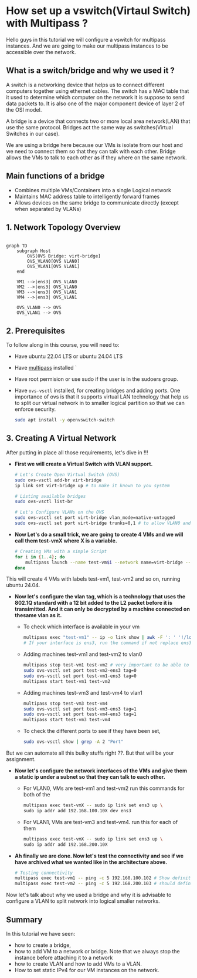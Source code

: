 # How set up a vswitch(Virtaul Switch) with Multipass ?

Hello guys in this tutorial we will configure a vswitch for multipass instances. And we are going to make our multipass instances to be accessible over the network.

## What is a switch/bridge and why we used it ?

A switch is a networking device that helps us to connect different computers together using ethernet cables. The switch has a MAC table that it used to determine which computer on the network it is suppose to send data packets to. It is also one of the major component device of layer 2 of the OSI model.

A bridge is a device that connects two or more local area network(LAN) that use the same protocol. Bridges act the same way as switches(Virtual Switches in our case). 

We are using a bridge here because our VMs is isolate from our host and we need to connect them so that they can talk with each other. 
Bridge allows the VMs to talk to each other as if they where on the same network.

## Main functions of  a bridge

- Combines multiple VMs/Containers into a single Logical network
- Maintains MAC address table to intelligently forward frames
- Allows devices on the same bridge to communicate directly (except when separated by VLANs)

## 1. Network Topology Overview

```mermaid

graph TD
    subgraph Host
        OVS[OVS Bridge: virt-bridge]
        OVS_VLAN0[OVS VLAN0]
        OVS_VLAN1[OVS VLAN1]
    end

    VM1 -->|ens3| OVS_VLAN0
    VM2 -->|ens3| OVS_VLAN0
    VM3 -->|ens3| OVS_VLAN1
    VM4 -->|ens3| OVS_VLAN1

    OVS_VLAN0 --> OVS
    OVS_VLAN1 --> OVS
```

## 2. Prerequisites

To follow along in this course, you will need to:

- Have ubuntu 22.04 LTS or ubuntu 24.04 LTS 
- Have [multipass](https://canonical.com/multipass/install) installed `

- Have root permision or use sudo if the user is in the sudoers group.
- Have `ovs-vsctl` installed, for creating bridges and adding ports. One importance of ovs is that it supports virtual LAN technology that help us to split our virtual network in to smaller logical partition so that we can enforce security.

    ```sh
    sudo apt install -y openvswitch-switch
    ```

## 3. Creating A Virtual Network

After putting in place all those requirements, let's dive in !!!

- **First we will create a Virtual Switch with VLAN support.**

    ```sh
    # Let's Create Open Virtual Switch (OVS)
    sudo ovs-vsctl add-br virt-bridge 
    ip link set virt-bridge up # to make it known to you system

    # Listing available bridges
    sudo ovs-vsctl list-br

    # Let's Configure VLANs on the OVS
    sudo ovs-vsctl set port virt-bridge vlan_mode=native-untagged
    sudo ovs-vsctl set port virt-bridge trunks=0,1 # to allow VLAN0 and VLAN1
    ```

- **Now Let's do a small trick, we are going to create 4 VMs and we will call them test-vmX where X is a variable.**

    ```sh
    # Creating VMs with a simple Script
    for i in {1..4}; do
        multipass launch --name test-vm$i --network name=virt-bridge --network name=default 24.04
    done
    ```

This will create 4 VMs with labels test-vm1, test-vm2 and so on, running ubuntu 24.04.

- **Now let's configure the vlan tag, which  is a technology that uses the 802.1Q standard with a 12 bit added to the L2 packet before it is transimitted. And it can only be decrypted by a machine connected on thesame vlan as it.**

   - To check which interface is available in your vm

        ```sh
        multipass exec "test-vm1" -- ip -o link show | awk -F ': ' '!/lo/ {print $2; exit}' # repeat this command for the other VMs
        # If your interface is ens3, run the command if not replace ens3 with your own interface 
        ```

   - Adding machines test-vm1 and test-vm2 to vlan0

        ```sh
        multipass stop test-vm1 test-vm2 # very important to be able to add ports
        sudo ovs-vsctl set port test-vm2-ens3 tag=0
        sudo ovs-vsctl set port test-vm1-ens3 tag=0
        multipass start test-vm1 test-vm2
        ```

    - Adding machines test-vm3 and test-vm4 to vlan1

        ```sh
        multipass stop test-vm3 test-vm4
        sudo ovs-vsctl set port test-vm3-ens3 tag=1
        sudo ovs-vsctl set port test-vm4-ens3 tag=1
        multipass start test-vm3 test-vm4
        ```

    - To check the different ports to see if they have been set, 

        ```sh
        sudo ovs-vsctl show | grep -A 2 "Port"
        ```

But we can automate all this bulky stuffs right ??. But that will be your assignment.

- **Now let's configure the network interfaces of the VMs and give them a static ip under a subnet so that they can talk to each other.**

    - For VLAN0, VMs are test-vm1 and test-vm2 run this commands for both of the

        ```sh
        multipass exec test-vmX -- sudo ip link set ens3 up \
        sudo ip addr add 192.168.100.10X dev ens3
        ```

    - For VLAN1, VMs are test-vm3 and test-vm4. run this for each of them

        ```sh
        multipass exec test-vmX -- sudo ip link set ens3 up \
        sudo ip addr add 192.168.200.10X
        ```

- **Ah finally we are done. Now let's test the connectivity and see if we have archived what we wanted like in the architecture above.**

    ```sh
    # Testing connectivity
    multipass exec test-vm1 -- ping -c 5 192.168.100.102 # Show definitely work
    multipass exec test-vm2 -- ping -c 5 192.168.200.103 # should definitely not work
    ```

Now let's talk about why we used a bridge and why it is advisable to configure a VLAN to split network into logical smaller networks.

## Summary

In this tutorial we have seen: 

- how to create a bridge, 
- how to add VM to a network or bridge. Note that we always stop the instance before attaching it to a network 
- how to create VLAN and how to add VMs to a VLAN.
- How to set static IPv4 for our VM instances on the network.

